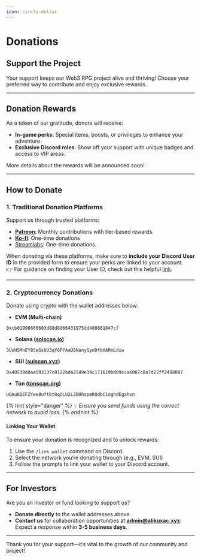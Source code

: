 ```yaml
---
icon: circle-dollar
---
```


# Donations

## Support the Project

Your support keeps our Web3 RPG project alive and thriving! Choose your preferred way to contribute and enjoy exclusive rewards.

***

## **Donation Rewards**

As a token of our gratitude, donors will receive:

* **In-game perks**: Special items, boosts, or privileges to enhance your adventure.
* **Exclusive Discord roles**: Show off your support with unique badges and access to VIP areas.

More details about the rewards will be announced soon!

***

## **How to Donate**

### **1. Traditional Donation Platforms**

Support us through trusted platforms:

* [**Patreon**](https://www.patreon.com/c/alikuxac): Monthly contributions with tier-based rewards.
* [**Ko-fi**](https://ko-fi.com/alikuxac): One-time donations&#x20;
* [Streamlabs](https://streamlabs.com/alikuxac/tip): One-time donations.

When donating via these platforms, make sure to **include your Discord User ID** in the provided form to ensure your perks are linked to your account.\
👉 For guidance on finding your User ID, check out this helpful [link](https://support.discord.com/hc/en-us/articles/206346498-Where-can-I-find-my-User-Server-Message-ID).

***

### **2. Cryptocurrency Donations**

Donate using crypto with the wallet addresses below:

* **EVM (Multi-chain)**

```
0xcb01996666603d88d8066431975dd4d8861847cf
```

* **Solana (**[**solscan.io**](https://solscan.io/account/3UsHSMnEY85eGsUU3qY6FYAaU6NanyGynDfbXARmLdiw)**)**

```
3UsHSMnEY85eGsUU3qY6FYAaU6NanyGynDfbXARmLdiw
```

* **SUI  (**[**suiscan.xyz**](https://suiscan.xyz/mainnet/account/0x40539ddaa593137c0122bda2549e34c171619bd09cca6087c8a7d22ff2498887)**)**

```
0x40539ddaa593137c0122bda2549e34c171619bd09cca6087c8a7d22ff2498887
```

* **Ton (**[**tonscan.org**](https://tonscan.org/address/UQAuKQEFZYwx0uYtbtRqOLU2L2BHhapmRQdbCioghdEgahxn)**)**

```
UQAuKQEFZYwx0uYtbtRqOLU2L2BHhapmRQdbCioghdEgahxn
```

{% hint style="danger" %}
💡 _Ensure you send funds using the correct network to avoid loss._
{% endhint %}

#### **Linking Your Wallet**

To ensure your donation is recognized and to unlock rewards:

1. Use the `/link wallet` command on Discord.
2. Select the network you’re donating through (e.g., EVM, SUI)
3. Follow the prompts to link your wallet to your Discord account.

***

## **For Investors**

Are you an investor or fund looking to support us?

* **Donate directly** to the wallet addresses above.
* **Contact us** for collaboration opportunities at [**admin@alikuxac.xyz**](mailto:admin@alikuxac.xyz). Expect a response within **3-5 business days**.

***

Thank you for your support—it’s vital to the growth of our community and project!
